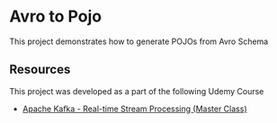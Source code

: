# Avro to Pojo
This project demonstrates how to generate POJOs from Avro Schema

## Resources
This project was developed as a part of the following Udemy Course
- [Apache Kafka - Real-time Stream Processing (Master Class)](https://www.udemy.com/course/kafka-streams-real-time-stream-processing-master-class/)


